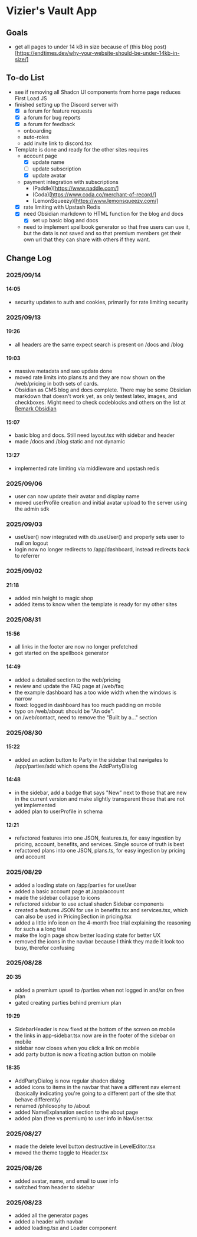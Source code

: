 <!-- @format -->

# Vizier's Vault App

## Goals

-   get all pages to under 14 kB in size because of (this blog post)[https://endtimes.dev/why-your-website-should-be-under-14kb-in-size/]

## To-do List

-   see if removing all Shadcn UI components from home page reduces First Load JS
-   finished setting up the Discord server with
    -   [x] a forum for feature requests
    -   [x] a forum for bug reports
    -   [x] a forum for feedback
    -   onboarding
    -   auto-roles
    -   add invite link to discord.tsx
-   Template is done and ready for the other sites requires
    -   account page
        -   [x] update name
        -   [ ] update subscription
        -   [x] update avatar
    -   payment integration with subscriptions
        -   (Paddle)[https://www.paddle.com/]
        -   (Coda)[https://www.coda.co/merchant-of-record/]
        -   (LemonSqueezy)[https://www.lemonsqueezy.com/]
    -   [x] rate limiting with Upstash Redis
    -   [x] need Obsidian markdown to HTML function for the blog and docs
        -   [x] set up basic blog and docs
    -   need to implement spellbook generator so that free users can use it, but the data is not saved and so that premium members get their own url that they can share with others if they want.

## Change Log

### 2025/09/14

#### 14:05

-   security updates to auth and cookies, primarily for rate limiting security

### 2025/09/13

#### 19:26

-   all headers are the same expect search is present on /docs and /blog

#### 19:03

-   massive metadata and seo update done
-   moved rate limits into plans.ts and they are now shown on the /web/pricing in both sets of cards.
-   Obsidian as CMS blog and docs complete. There may be some Obsidian markdown that doesn't work yet, as only testest latex, images, and checkboxes. Might need to check codeblocks and others on the list at [Remark Obsidian](https://github.com/heavycircle/remark-obsidian)

#### 15:07

-   basic blog and docs. Still need layout.tsx with sidebar and header
-   made /docs and /blog static and not dynamic

#### 13:27

-   implemented rate limiting via middleware and upstash redis

### 2025/09/06

-   user can now update their avatar and display name
-   moved userProfile creation and initial avatar upload to the server using the admin sdk

### 2025/09/03

-   useUser() now integrated with db.useUser() and properly sets user to null on logout
-   login now no longer redirects to /app/dashboard, instead redirects back to referrer

### 2025/09/02

#### 21:18

-   added min height to magic shop
-   added items to know when the template is ready for my other sites

### 2025/08/31

#### 15:56

-   all links in the footer are now no longer prefetched
-   got started on the spellbook generator

#### 14:49

-   added a detailed section to the web/pricing
-   review and update the FAQ page at /web/faq
-   the example dashboard has a too wide width when the windows is narrow
-   fixed: logged in dashboard has too much padding on mobile
-   typo on /web/about: should be "An ode".
-   on /web/contact, need to remove the "Built by a..." section

### 2025/08/30

#### 15:22

-   added an action button to Party in the sidebar that navigates to /app/parties/add which opens the AddPartyDialog

#### 14:48

-   in the sidebar, add a badge that says "New" next to those that are new in the current version and make slightly transparent those that are not yet implemented
-   added plan to userProfile in schema

#### 12:21

-   refactored features into one JSON, features.ts, for easy ingestion by pricing, account, benefits, and services. Single source of truth is best
-   refactored plans into one JSON, plans.ts, for easy ingestion by pricing and account

### 2025/08/29

-   added a loading state on /app/parties for useUser
-   added a basic account page at /app/account
-   made the sidebar collapse to icons
-   refactored sidebar to use actual shadcn Sidebar components
-   created a features JSON for use in benefits.tsx and services.tsx, which can also be used in PricingSection in pricing.tsx
-   added a little info icon on the 4-month free trial explaining the reasoning for such a a long trial
-   make the login page show better loading state for better UX
-   removed the icons in the navbar because I think they made it look too busy, therefor confusing

### 2025/08/28

#### 20:35

-   added a premium upsell to /parties when not logged in and/or on free plan
-   gated creating parties behind premium plan

#### 19:29

-   SidebarHeader is now fixed at the bottom of the screen on mobile
-   the links in app-sidebar.tsx now are in the footer of the sidebar on mobile
-   sidebar now closes when you click a link on mobile
-   add party button is now a floating action button on mobile

#### 18:35

-   AddPartyDialog is now regular shadcn dialog
-   added icons to items in the navbar that have a different nav element (basically indicating you're going to a different part of the site that behave differently)
-   renamed /philosophy to /about
-   added NameExplanation section to the about page
-   added plan (free vs premium) to user info in NavUser.tsx

### 2025/08/27

-   made the delete level button destructive in LevelEditor.tsx
-   moved the theme toggle to Header.tsx

### 2025/08/26

-   added avatar, name, and email to user info
-   switched from header to sidebar

### 2025/08/23

-   added all the generator pages
-   added a header with navbar
-   added loading.tsx and Loader component
